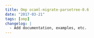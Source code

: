 ```yaml
---
title: Omp ocaml-migrate-parsetree-0.6
date: "2017-03-21"
tags: [omp]
changelog: |
  - Add documentation, examples, etc.
---
```



